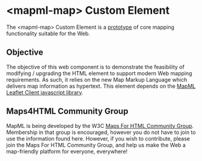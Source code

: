 # &lt;mapml-map&gt; Custom Element

The &lt;mapml-map&gt; Custom Element is a [prototype](http://maps4html.github.io/MapML-Map-Custom-Element/) of core mapping functionality suitable for the Web.

## Objective

The objective of this web component is to demonstrate the feasibility of modifying / upgrading the <map> HTML element to support modern Web mapping requirements.  As such, it relies on the new Map Markup Language which delivers map information as hypertext.
This element depends on the [MapML Leaflet Client javascript library](https://github.com/Maps4HTML/MapML-Leaflet-Client).

## Maps4HTML Community Group

MapML is being developed by the W3C [Maps For HTML Community Group](http://www.w3.org/community/maps4html/).  Membership in that group is encouraged, however you do not have to join to use the information found here.  However, if you wish to contribute, please join the Maps For HTML Community Group, and help us make the Web a map-friendly platform for everyone, everywhere!
